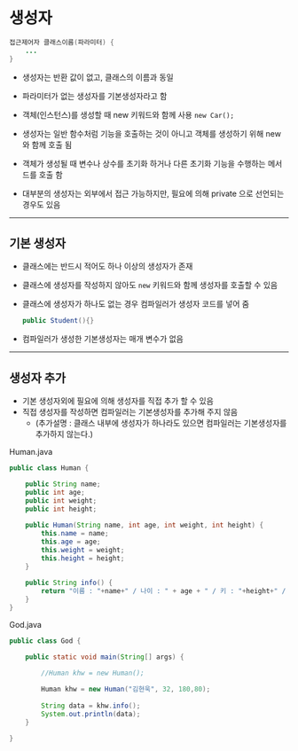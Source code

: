 # 생성자

```java
접근제어자 클래스이름(파라미터) {
	...
}
```
- 생성자는 반환 값이 없고, 클래스의 이름과 동일

- 파라미터가 없는 생성자를 기본생성자라고 함

- 객체(인스턴스)를 생성할 때 new 키워드와 함께 사용  `new Car();`

- 생성자는 일반 함수처럼 기능을 호출하는 것이 아니고 객체를 생성하기 위해 new 와 함께 호출 됨

- 객체가 생성될 때 변수나 상수를 초기화 하거나 다른 초기화 기능을 수행하는 메서드를 호출 함


- 대부분의 생성자는 외부에서 접근 가능하지만, 필요에 의해 private 으로 선언되는 경우도 있음

----

## 기본 생성자

- 클래스에는 반드시 적어도 하나 이상의 생성자가 존재

- 클래스에 생성자를 작성하지 않아도 `new` 키워드와 함께 생성자를 호출할 수 있음

- 클래스에 생성자가 하나도 없는 경우 컴파일러가 생성자 코드를 넣어 줌 

    ```java
    public Student(){}
    ```

-  컴파일러가 생성한 기본생성자는 매개 변수가 없음

----

## 생성자 추가

- 기본 생성자외에 필요에 의해 생성자를 직접 추가 할 수 있음
- 직접 생성자를 작성하면 컴파일러는 기본생성자를 추가해 주지 않음
  - (추가설명 : 클래스 내부에 생성자가 하나라도 있으면 컴파일러는 기본생성자를 추가하지 않는다.)

Human.java
```java
public class Human {

	public String name;
	public int age;
	public int weight;
	public int height;
	
	public Human(String name, int age, int weight, int height) {
		this.name = name;
		this.age = age;
		this.weight = weight;
		this.height = height;
	}
	
	public String info() {
		return "이름 : "+name+" / 나이 : " + age + " / 키 : "+height+" / 몸무게 : "+ weight;
	}
}
```

God.java
```java
public class God {

	public static void main(String[] args) {

		//Human khw = new Human();
		
		Human khw = new Human("김현욱", 32, 180,80);
		
		String data = khw.info();
		System.out.println(data);
	}

}
```

